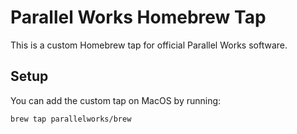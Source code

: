 # Parallel Works Homebrew Tap

This is a custom Homebrew tap for official Parallel Works software.


## Setup

You can add the custom tap on MacOS by running:

```shell
brew tap parallelworks/brew
```
